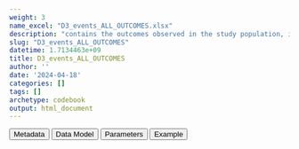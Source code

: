 ```yaml
---
weight: 3
name_excel: "D3_events_ALL_OUTCOMES.xlsx"
description: "contains the outcomes observed in the study population, including negative outcomes but excluding covid"
slug: "D3_events_ALL_OUTCOMES"
datetime: 1.7134463e+09
title: D3_events_ALL_OUTCOMES
author: ''
date: '2024-04-18'
categories: []
tags: []
archetype: codebook
output: html_document
---
```


<script src="/rmarkdown-libs/core-js/shim.min.js"></script>
<script src="/rmarkdown-libs/react/react.min.js"></script>
<script src="/rmarkdown-libs/react/react-dom.min.js"></script>
<script src="/rmarkdown-libs/reactwidget/react-tools.js"></script>
<script src="/rmarkdown-libs/htmlwidgets/htmlwidgets.js"></script>
<link href="/rmarkdown-libs/reactable/reactable.css" rel="stylesheet" />
<script src="/rmarkdown-libs/reactable-binding/reactable.js"></script>
<div class="tab">
<button class="tablinks" onclick="openCity(event, &#39;Metadata&#39;)" id="defaultOpen">Metadata</button>
<button class="tablinks" onclick="openCity(event, &#39;Data Model&#39;)">Data Model</button>
<button class="tablinks" onclick="openCity(event, &#39;Parameters&#39;)">Parameters</button>
<button class="tablinks" onclick="openCity(event, &#39;Example&#39;)">Example</button>
</div>
<div id="Metadata" class="tabcontent">
<div id="htmlwidget-1" class="reactable html-widget" style="width:auto;height:600px;"></div>
<script type="application/json" data-for="htmlwidget-1">{"x":{"tag":{"name":"Reactable","attribs":{"data":{"medatata_name":["Name of the dataset","Content of the dataset","Unit of observation","Dataset where the list of UoOs is fully listed and with 1 record per UoO","How many observations per UoO","Variables capturing the UoO","Primary key","Parameters",null,null,null,null,null,null,null,null,null,null,null,null],"metadata_content":["D3_events_ALL_outcomes","contains the outcomes observed in the study population, including negative outcomes but excluding covid","a person in the study population D4_study_population","D4_study_population","as many as the observed outcomes, starting 365 days before study_entry_date, >= 0","person_id",null,null,null,null,null,null,null,null,null,null,null,null,null,null]},"columns":[{"id":"medatata_name","name":"medatata_name","type":"character"},{"id":"metadata_content","name":"metadata_content","type":"character"}],"sortable":false,"searchable":true,"pagination":false,"highlight":true,"bordered":true,"striped":true,"style":{"maxWidth":1800},"height":"600px","dataKey":"c2fcf246d9b2d57bccc5ef841e2f95ca"},"children":[]},"class":"reactR_markup"},"evals":[],"jsHooks":[]}</script>
</div>
<div id="Data Model" class="tabcontent">
<div id="htmlwidget-2" class="reactable html-widget" style="width:auto;height:600px;"></div>
<script type="application/json" data-for="htmlwidget-2">{"x":{"tag":{"name":"Reactable","attribs":{"data":{"VarName":["person_id","date","type_outcome","meaning_renamed","codvar","event_record_vocabulary",null,null,null,null,null,null,null,null,null,null,null,null,null,null],"Description":["unique person identifier",null,null,null,null,null,null,null,null,null,null,null,null,null,null,null,null,null,null,null],"Format":["character","date","categorical","categorical","categorical","categorical",null,null,null,null,null,null,null,null,null,null,null,null,null,null],"Vocabulary":["from cdm persons",null,"the vocabulary is the content of the list \r\nc(OUTCOME_variables, CONTROL_variables,\"DEATH\"), that is,\r\nB_COAGDIS_AESI B_DIC_AESI B_HAEMOPHAGOLYNPHOHISTIO_AESI B_ITP_AESI B_TTS_AESI C_ARRH_AESI C_CAD_AESI C_MYOCARD_AESI C_PERICARD_AESI D_LIVERACUTE_AESI D_PANCRACUTE_AESI E_DM1_AESI E_THYROIDAUTOIMM_AESI E_THYROIDSUBACUTE_AESI G_KIACUTE_AESI Im_ANAPHYLAXIS_AESI Im_KAWASAKI_AESI M_RHABDOMYOLISIS_AESI N_ADEM_AESI N_BELLP_AESI N_CONVULGEN_AESI N_CVST_AESI N_GBS_AESI N_HEARINGLOSS_AESI N_MENINGOENC_AESI N_MYELITISTRANSV_AESI N_NARCOLEPSY_AESI N_STROKEHEMO_AESI O_DEATHSUDDEN_AESI O_MIS_AESI R_ARDS_AESI Sk_ERYTHMULTI_AESI Sk_SCAR_AESI SO_ANOSMIAAGEUSIA_AESI V_CHILBLAIN_AESI V_MICROANGIO_AESI V_THROMBOSISARTERIALALGOR_AESI V_VASCULITISSINGLEORG_AESI V_VTEALGORITHM_AESI C_VALVULAR_AESI D_DIVERTICULITIS_AESI D_GALLSTONES_AESI D_LIVERCIRRHOSIS_AESI E_GOUT_AESI G_UTI_AESI I_CLOSTRIDIUMD_AESI I_INFLUENZA_AESI Im_SJOGRENS_AESI M_FRACTURES_AESI M_OSTEOARTHRITIS_AESI M_OSTEOMYELITIS_AESI M_REACTIVEARTHRITIS_AESI Ment_ORGPSYCHOSIS_AESI N_TRIGEMINALNEURALGIA_AESI SO_CONJUNCTIVITIS_AESI SO_OTITISEXT_AESI V_RENOVASCULAR_AESI,DEATH","meanings of the EVENTS table of the data source, vocabulary in the INSTANCE table","the vocabulary is the codelist stored in concept_set_codes_our_study[[type_outcome]]","ICD9CM\r\nICD10\r\nSNOMED",null,null,null,null,null,null,null,null,null,null,null,null,null,null],"Parameters":[null,null,null,null,"if algorithm[type_outcome] == simple then: code in the record\r\notherwise: specified by the algorithm",null,null,null,null,null,null,null,null,null,null,null,null,null,null,null],"Notes and examples":[null,null,null,"in some data sources, in the previous steps some meanings have been discarded, based on a list specified in the parameter select_meanings_AESI which is assigned in 07_algorithm",null,null,null,null,null,null,null,null,null,null,null,null,null,null,null,null],"Source tables and variables":[null,null,null,null,null,null,null,null,null,null,null,null,null,null,null,null,null,null,null,null],"Retrieved":["yes","yes","yes","yes","yes","yes",null,null,null,null,null,null,null,null,null,null,null,null,null,null],"Calculated":[null,null,null,null,null,null,null,null,null,null,null,null,null,null,null,null,null,null,null,null],"Algorithm_id":[null,null,null,null,null,null,null,null,null,null,null,null,null,null,null,null,null,null,null,null],"Rule":[null,null,null,null,null,null,null,null,null,null,null,null,null,null,null,null,null,null,null,null]},"columns":[{"id":"VarName","name":"VarName","type":"character"},{"id":"Description","name":"Description","type":"character"},{"id":"Format","name":"Format","type":"character"},{"id":"Vocabulary","name":"Vocabulary","type":"character"},{"id":"Parameters","name":"Parameters","type":"character"},{"id":"Notes and examples","name":"Notes and examples","type":"character"},{"id":"Source tables and variables","name":"Source tables and variables","type":"logical"},{"id":"Retrieved","name":"Retrieved","type":"character"},{"id":"Calculated","name":"Calculated","type":"logical"},{"id":"Algorithm_id","name":"Algorithm_id","type":"logical"},{"id":"Rule","name":"Rule","type":"logical"}],"sortable":false,"searchable":true,"pagination":false,"highlight":true,"bordered":true,"striped":true,"style":{"maxWidth":1800},"height":"600px","dataKey":"60c702024e676cc30aa2778d001b43c2"},"children":[]},"class":"reactR_markup"},"evals":[],"jsHooks":[]}</script>
</div>
<div id="Parameters" class="tabcontent">
<div id="htmlwidget-3" class="reactable html-widget" style="width:auto;height:600px;"></div>
<script type="application/json" data-for="htmlwidget-3">{"x":{"tag":{"name":"Reactable","attribs":{"data":{"parameter in the variable name":[null,null,null,null,null,null,null,null,null,null,null,null,null,null,null,null,null,null,null,null],"values":[null,null,null,null,null,null,null,null,null,null,null,null,null,null,null,null,null,null,null,null],"name of macro":[null,null,null,null,null,null,null,null,null,null,null,null,null,null,null,null,null,null,null,null]},"columns":[{"id":"parameter in the variable name","name":"parameter in the variable name","type":"logical"},{"id":"values","name":"values","type":"logical"},{"id":"name of macro","name":"name of macro","type":"logical"}],"sortable":false,"searchable":true,"pagination":false,"highlight":true,"bordered":true,"striped":true,"style":{"maxWidth":1800},"height":"600px","dataKey":"f545894952d01490ab535e7af1d88bc2"},"children":[]},"class":"reactR_markup"},"evals":[],"jsHooks":[]}</script>
</div>
<div id="Example" class="tabcontent">
<div id="htmlwidget-4" class="reactable html-widget" style="width:auto;height:600px;"></div>
<script type="application/json" data-for="htmlwidget-4">{"x":{"tag":{"name":"Reactable","attribs":{"data":{"person_id":["P00079","P00869","P00983","P00983","P00983","P01668","P01668","P01668","P01668","P01818","P01818","P01818","P01818","P01441","P01441","P01587","P02245","P07158","P07158","P07158"],"date":["2019-06-11T00:00:00Z","2019-11-21T00:00:00Z","2020-03-29T00:00:00Z","2020-02-09T00:00:00Z","2020-03-29T00:00:00Z","2019-09-15T00:00:00Z","2019-09-15T00:00:00Z","2019-09-19T00:00:00Z","2019-09-19T00:00:00Z","2019-04-28T00:00:00Z","2019-04-28T00:00:00Z","2019-05-02T00:00:00Z","2019-05-02T00:00:00Z","2018-07-30T00:00:00Z","2018-07-13T00:00:00Z","2020-01-09T00:00:00Z","2019-08-28T00:00:00Z","2021-05-14T00:00:00Z","2021-05-30T00:00:00Z","2021-05-05T00:00:00Z"],"type_outcome":["B_COAGDIS_AESI","B_COAGDIS_AESI","B_COAGDIS_AESI","B_TTS_AESI","B_TTS_AESI","B_TTS_AESI","B_TTS_AESI","B_TTS_AESI","B_TTS_AESI","B_TTS_AESI","B_TTS_AESI","B_TTS_AESI","B_TTS_AESI","C_ARRH_AESI","C_ARRH_AESI","C_ARRH_AESI","C_ARRH_AESI","C_CAD_AESI","C_CAD_AESI","C_CAD_AESI"],"meaning_renamed":["hospitalisation_primary","emergency_room_diagnosis","emergency_room_diagnosis","hospitalisation_primary","emergency_room_diagnosis","emergency_room_diagnosis","emergency_room_diagnosis","hospitalisation_primary","hospitalisation_primary","hospitalisation_primary","hospitalisation_primary","hospitalisation_primary","hospitalisation_primary","exemption","exemption","emergency_room_diagnosis","emergency_room_diagnosis","emergency_room_diagnosis","emergency_room_diagnosis","hospitalisation_primary"],"codvar":[325,41519,43491,43401,43491,41519,41519,41519,41519,43491,43491,43401,43401,427,427,42731,42731,41091,41091,41031],"event_record_vocabulary":["ICD9CM","ICD9CM","ICD9CM","ICD9CM","ICD9CM","ICD9CM","ICD9CM","ICD9CM","ICD9CM","ICD9CM","ICD9CM","ICD9CM","ICD9CM","ICD9CM","ICD9CM","ICD9CM","ICD9CM","ICD9CM","ICD9CM","ICD9CM"]},"columns":[{"id":"person_id","name":"person_id","type":"character"},{"id":"date","name":"date","type":"Date"},{"id":"type_outcome","name":"type_outcome","type":"character"},{"id":"meaning_renamed","name":"meaning_renamed","type":"character"},{"id":"codvar","name":"codvar","type":"numeric"},{"id":"event_record_vocabulary","name":"event_record_vocabulary","type":"character"}],"sortable":false,"searchable":true,"pagination":false,"highlight":true,"bordered":true,"striped":true,"style":{"maxWidth":1800},"height":"600px","dataKey":"8e942e7c85064104b5ad25c93c1302b3"},"children":[]},"class":"reactR_markup"},"evals":[],"jsHooks":[]}</script>
</div>
